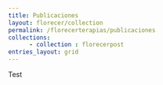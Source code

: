 ```yaml
---
title: Publicaciones
layout: florecer/collection
permalink: /florecerterapias/publicaciones
collections: 
      - collection : florecerpost
entries_layout: grid
---
```


Test
